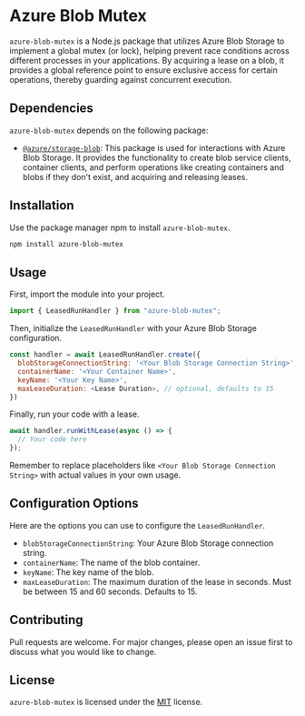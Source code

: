 # Azure Blob Mutex

`azure-blob-mutex` is a Node.js package that utilizes Azure Blob Storage to implement a global mutex (or lock), helping prevent race conditions across different processes in your applications. By acquiring a lease on a blob, it provides a global reference point to ensure exclusive access for certain operations, thereby guarding against concurrent execution.

## Dependencies

`azure-blob-mutex` depends on the following package:

- [`@azure/storage-blob`](https://www.npmjs.com/package/@azure/storage-blob): This package is used for interactions with Azure Blob Storage. It provides the functionality to create blob service clients, container clients, and perform operations like creating containers and blobs if they don't exist, and acquiring and releasing leases.

## Installation

Use the package manager npm to install `azure-blob-mutex`.

```bash
npm install azure-blob-mutex
```

## Usage

First, import the module into your project.

```javascript
import { LeasedRunHandler } from "azure-blob-mutex";
```

Then, initialize the `LeasedRunHandler` with your Azure Blob Storage configuration.

```javascript
const handler = await LeasedRunHandler.create({
  blobStorageConnectionString: '<Your Blob Storage Connection String>',
  containerName: '<Your Container Name>',
  keyName: '<Your Key Name>',
  maxLeaseDuration: <Lease Duration>, // optional, defaults to 15
})
```

Finally, run your code with a lease.

```javascript
await handler.runWithLease(async () => {
  // Your code here
});
```

Remember to replace placeholders like `<Your Blob Storage Connection String>` with actual values in your own usage.

## Configuration Options

Here are the options you can use to configure the `LeasedRunHandler`.

- `blobStorageConnectionString`: Your Azure Blob Storage connection string.
- `containerName`: The name of the blob container.
- `keyName`: The key name of the blob.
- `maxLeaseDuration`: The maximum duration of the lease in seconds. Must be between 15 and 60 seconds. Defaults to 15.

## Contributing

Pull requests are welcome. For major changes, please open an issue first to discuss what you would like to change.

## License

`azure-blob-mutex` is licensed under the [MIT](https://choosealicense.com/licenses/mit/) license.
